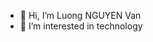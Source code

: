 - 👋 Hi, I’m Luong NGUYEN Van
- 👀 I’m interested in technology


<!---
Luonguyez/Luonguyez is a ✨ special ✨ repository because its `README.md` (this file) appears on your GitHub profile.
You can click the Preview link to take a look at your changes.
--->
